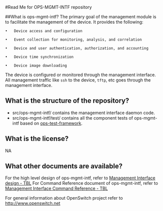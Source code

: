 #Read Me for OPS-MGMT-INTF repository


##What is ops-mgmt-intf?
The primary goal of the management module is to facilitate the management of the device. It provides the following:

	•	Device access and configuration

	•	Event collection for monitoring, analysis, and correlation

	•	Device and user authentication, authorization, and accounting

	•	Device time synchronization

	•	Device image downloading


The device is configured or monitored through the management interface. All management traffic like `ssh` to the device, `tftp`, etc goes through the management interface.

What is the structure of the repository?
----------------------------------------
* src/ops-mgmt-intf/ contains the management interface daemon code.
* src/ops-mgmt-intf/test/ contains all the component tests of ops-mgmt-intf based on [ops-test-framework](http://git.openswitch.net/openswitch/ops-test-framework).


What is the license?
--------------------
NA

What other documents are available?
-----------------------------------
For the high level design of ops-mgmt-intf, refer to [Management Interface design - TBL](DESIGN.md)
For Command Reference document of ops-mgmt-intf, refer to [Management Interface Command Reference - TBL](CLI.md)

For general information about OpenSwitch project refer to http://www.openswitch.net
